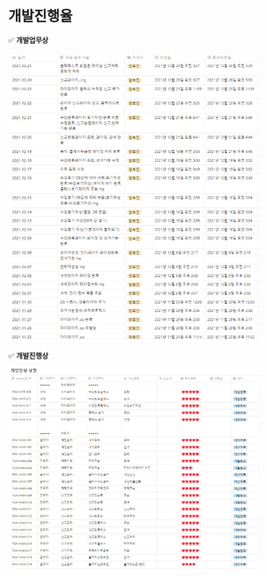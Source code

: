 # 개발진행율

✅ **개발업무상**

![](<../.gitbook/assets/숨은잔디 개발업무상황.PNG>)

✅ **개발진행상**

![](../.gitbook/assets/개발진행상황.PNG)

